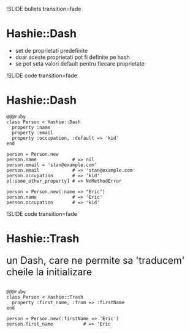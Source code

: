 !SLIDE bullets transition=fade

# Hashie::Dash

* set de proprietati predefinite
* doar aceste proprietati pot fi definite pe hash
* se pot seta valori default pentru fiecare proprietate

!SLIDE code transition=fade

# Hashie::Dash

    @@@ruby
    class Person < Hashie::Dash
      property :name
      property :email
      property :occupation, :default => 'kid'
    end

    person = Person.new
    person.name             # => nil
    person.email = 'stan@example.com'
    person.email            # => 'stan@example.com'
    person.occupation       # => 'kid'
    p[:some_other_property] # => NoMethodError

    person = Person.new(:name => "Eric")
    person.name             # => 'Eric'
    person.occupation       # => 'kid'

!SLIDE code transition=fade

# Hashie::Trash

<p style="font-size: 25px; margin-bottom:30px;">un Dash, care ne permite sa 'traducem' cheile la initializare</p>

    @@@ruby
    class Person < Hashie::Trash
      property :first_name, :from => :firstName
    end
    
    person = Person.new(:firstName => 'Eric')
    person.first_name           # => 'Eric
    
    